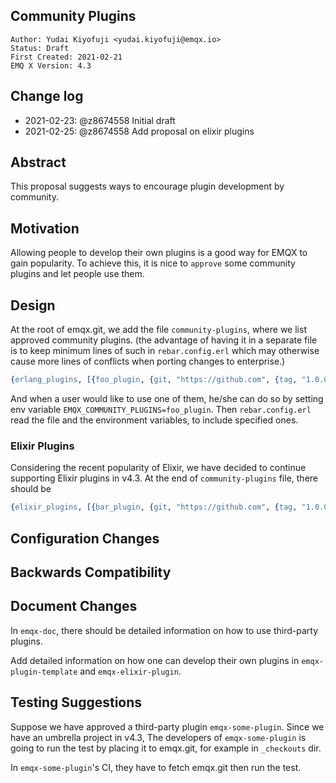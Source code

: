 ## Community Plugins

```
Author: Yudai Kiyofuji <yudai.kiyofuji@emqx.io>
Status: Draft
First Created: 2021-02-21
EMQ X Version: 4.3
```

## Change log

* 2021-02-23: @z8674558 Initial draft
* 2021-02-25: @z8674558 Add proposal on elixir plugins

## Abstract

This proposal suggests ways to encourage plugin development by community. 

## Motivation

Allowing people to develop their own plugins is a good way for EMQX to gain popularity.
To achieve this, it is nice to `approve` some community plugins and let people use them.

## Design

At the root of emqx.git, we add the file `community-plugins`, 
where we list approved community plugins.
(the advantage of having it in a separate file is to keep minimum lines of such in `rebar.config.erl`
which may otherwise cause more lines of conflicts when porting changes to enterprise.)

```erlang
{erlang_plugins, [{foo_plugin, {git, "https://github.com", {tag, "1.0.0"}}}}]}.
```

And when a user would like to use one of them, 
he/she can do so by setting env variable `EMQX_COMMUNITY_PLUGINS=foo_plugin`.
Then `rebar.config.erl` read the file and the environment variables, to include specified ones.

### Elixir Plugins

Considering the recent popularity of Elixir, we have decided to continue supporting Elixir plugins in v4.3.
At the end of `community-plugins` file, there should be

```erlang
{elixir_plugins, [{bar_plugin, {git, "https://github.com", {tag, "1.0.0"}}}}]}.
```

 ## Configuration Changes



 ## Backwards Compatibility


 ## Document Changes

In `emqx-doc`, there should be detailed information
on how to use third-party plugins.

Add detailed information on how one can develop their own plugins
in `emqx-plugin-template` and `emqx-elixir-plugin`.

 ## Testing Suggestions

Suppose we have approved a third-party plugin `emqx-some-plugin`.
Since we have an umbrella project in v4.3, 
The developers of `emqx-some-plugin` is going to run the test
by placing it to emqx.git, for example in `_checkouts` dir.

In `emqx-some-plugin`'s CI, they have to fetch emqx.git then run the test.
